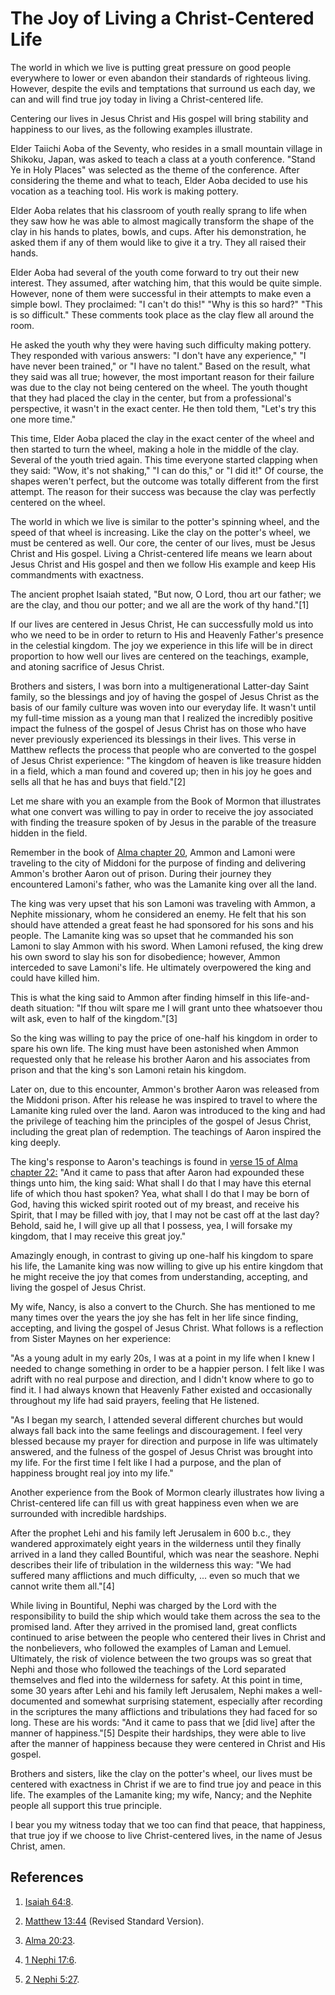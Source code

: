 # The Joy of Living a Christ-Centered Life

The world in which we live is putting great pressure on good people everywhere
to lower or even abandon their standards of righteous living. However, despite
the evils and temptations that surround us each day, we can and will find true
joy today in living a Christ-centered life.

Centering our lives in Jesus Christ and His gospel will bring stability and
happiness to our lives, as the following examples illustrate.

Elder Taiichi Aoba of the Seventy, who resides in a small mountain village in
Shikoku, Japan, was asked to teach a class at a youth conference. "Stand Ye in
Holy Places" was selected as the theme of the conference. After considering
the theme and what to teach, Elder Aoba decided to use his vocation as a
teaching tool. His work is making pottery.

Elder Aoba relates that his classroom of youth really sprang to life when they
saw how he was able to almost magically transform the shape of the clay in his
hands to plates, bowls, and cups. After his demonstration, he asked them if
any of them would like to give it a try. They all raised their hands.

Elder Aoba had several of the youth come forward to try out their new
interest. They assumed, after watching him, that this would be quite simple.
However, none of them were successful in their attempts to make even a simple
bowl. They proclaimed: "I can't do this!" "Why is this so hard?" "This is so
difficult." These comments took place as the clay flew all around the room.

He asked the youth why they were having such difficulty making pottery. They
responded with various answers: "I don't have any experience," "I have never
been trained," or "I have no talent." Based on the result, what they said was
all true; however, the most important reason for their failure was due to the
clay not being centered on the wheel. The youth thought that they had placed
the clay in the center, but from a professional's perspective, it wasn't in
the exact center. He then told them, "Let's try this one more time."

This time, Elder Aoba placed the clay in the exact center of the wheel and
then started to turn the wheel, making a hole in the middle of the clay.
Several of the youth tried again. This time everyone started clapping when
they said: "Wow, it's not shaking," "I can do this," or "I did it!" Of course,
the shapes weren't perfect, but the outcome was totally different from the
first attempt. The reason for their success was because the clay was perfectly
centered on the wheel.

The world in which we live is similar to the potter's spinning wheel, and the
speed of that wheel is increasing. Like the clay on the potter's wheel, we
must be centered as well. Our core, the center of our lives, must be Jesus
Christ and His gospel. Living a Christ-centered life means we learn about
Jesus Christ and His gospel and then we follow His example and keep His
commandments with exactness.

The ancient prophet Isaiah stated, "But now, O Lord, thou art our father; we
are the clay, and thou our potter; and we all are the work of thy hand."[1]

If our lives are centered in Jesus Christ, He can successfully mold us into
who we need to be in order to return to His and Heavenly Father's presence in
the celestial kingdom. The joy we experience in this life will be in direct
proportion to how well our lives are centered on the teachings, example, and
atoning sacrifice of Jesus Christ.

Brothers and sisters, I was born into a multigenerational Latter-day Saint
family, so the blessings and joy of having the gospel of Jesus Christ as the
basis of our family culture was woven into our everyday life. It wasn't until
my full-time mission as a young man that I realized the incredibly positive
impact the fulness of the gospel of Jesus Christ has on those who have never
previously experienced its blessings in their lives. This verse in Matthew
reflects the process that people who are converted to the gospel of Jesus
Christ experience: "The kingdom of heaven is like treasure hidden in a field,
which a man found and covered up; then in his joy he goes and sells all that
he has and buys that field."[2]

Let me share with you an example from the Book of Mormon that illustrates what
one convert was willing to pay in order to receive the joy associated with
finding the treasure spoken of by Jesus in the parable of the treasure hidden
in the field.

Remember in the book of [Alma chapter
20](/scriptures/bofm/alma/20.1-30?lang=eng#0), Ammon and Lamoni were traveling
to the city of Middoni for the purpose of finding and delivering Ammon's
brother Aaron out of prison. During their journey they encountered Lamoni's
father, who was the Lamanite king over all the land.

The king was very upset that his son Lamoni was traveling with Ammon, a
Nephite missionary, whom he considered an enemy. He felt that his son should
have attended a great feast he had sponsored for his sons and his people. The
Lamanite king was so upset that he commanded his son Lamoni to slay Ammon with
his sword. When Lamoni refused, the king drew his own sword to slay his son
for disobedience; however, Ammon interceded to save Lamoni's life. He
ultimately overpowered the king and could have killed him.

This is what the king said to Ammon after finding himself in this life-and-
death situation: "If thou wilt spare me I will grant unto thee whatsoever thou
wilt ask, even to half of the kingdom."[3]

So the king was willing to pay the price of one-half his kingdom in order to
spare his own life. The king must have been astonished when Ammon requested
only that he release his brother Aaron and his associates from prison and that
the king's son Lamoni retain his kingdom.

Later on, due to this encounter, Ammon's brother Aaron was released from the
Middoni prison. After his release he was inspired to travel to where the
Lamanite king ruled over the land. Aaron was introduced to the king and had
the privilege of teaching him the principles of the gospel of Jesus Christ,
including the great plan of redemption. The teachings of Aaron inspired the
king deeply.

The king's response to Aaron's teachings is found in [verse 15 of Alma chapter
22:](/scriptures/bofm/alma/22.15?lang=eng#14) "And it came to pass that after
Aaron had expounded these things unto him, the king said: What shall I do that
I may have this eternal life of which thou hast spoken? Yea, what shall I do
that I may be born of God, having this wicked spirit rooted out of my breast,
and receive his Spirit, that I may be filled with joy, that I may not be cast
off at the last day? Behold, said he, I will give up all that I possess, yea,
I will forsake my kingdom, that I may receive this great joy."

Amazingly enough, in contrast to giving up one-half his kingdom to spare his
life, the Lamanite king was now willing to give up his entire kingdom that he
might receive the joy that comes from understanding, accepting, and living the
gospel of Jesus Christ.

My wife, Nancy, is also a convert to the Church. She has mentioned to me many
times over the years the joy she has felt in her life since finding,
accepting, and living the gospel of Jesus Christ. What follows is a reflection
from Sister Maynes on her experience:

"As a young adult in my early 20s, I was at a point in my life when I knew I
needed to change something in order to be a happier person. I felt like I was
adrift with no real purpose and direction, and I didn't know where to go to
find it. I had always known that Heavenly Father existed and occasionally
throughout my life had said prayers, feeling that He listened.

"As I began my search, I attended several different churches but would always
fall back into the same feelings and discouragement. I feel very blessed
because my prayer for direction and purpose in life was ultimately answered,
and the fulness of the gospel of Jesus Christ was brought into my life. For
the first time I felt like I had a purpose, and the plan of happiness brought
real joy into my life."

Another experience from the Book of Mormon clearly illustrates how living a
Christ-centered life can fill us with great happiness even when we are
surrounded with incredible hardships.

After the prophet Lehi and his family left Jerusalem in 600 b.c., they
wandered approximately eight years in the wilderness until they finally
arrived in a land they called Bountiful, which was near the seashore. Nephi
describes their life of tribulation in the wilderness this way: "We had
suffered many afflictions and much difficulty, ... even so much that we cannot
write them all."[4]

While living in Bountiful, Nephi was charged by the Lord with the
responsibility to build the ship which would take them across the sea to the
promised land. After they arrived in the promised land, great conflicts
continued to arise between the people who centered their lives in Christ and
the nonbelievers, who followed the examples of Laman and Lemuel. Ultimately,
the risk of violence between the two groups was so great that Nephi and those
who followed the teachings of the Lord separated themselves and fled into the
wilderness for safety. At this point in time, some 30 years after Lehi and his
family left Jerusalem, Nephi makes a well-documented and somewhat surprising
statement, especially after recording in the scriptures the many afflictions
and tribulations they had faced for so long. These are his words: "And it came
to pass that we [did live] after the manner of happiness."[5] Despite their
hardships, they were able to live after the manner of happiness because they
were centered in Christ and His gospel.

Brothers and sisters, like the clay on the potter's wheel, our lives must be
centered with exactness in Christ if we are to find true joy and peace in this
life. The examples of the Lamanite king; my wife, Nancy; and the Nephite
people all support this true principle.

I bear you my witness today that we too can find that peace, that happiness,
that true joy if we choose to live Christ-centered lives, in the name of Jesus
Christ, amen.

## References

  1. [Isaiah 64:8](https://www.lds.org/scriptures/ot/isa/64.8?lang=eng#7).

  2. [Matthew 13:44](https://www.lds.org/scriptures/nt/matt/13.44?lang=eng#43) (Revised Standard Version).

  3. [Alma 20:23](https://www.lds.org/scriptures/bofm/alma/20.23?lang=eng#22).

  4. [1 Nephi 17:6](https://www.lds.org/scriptures/bofm/1-ne/17.6?lang=eng#5).

  5. [2 Nephi 5:27](https://www.lds.org/scriptures/bofm/2-ne/5.27?lang=eng#26).


